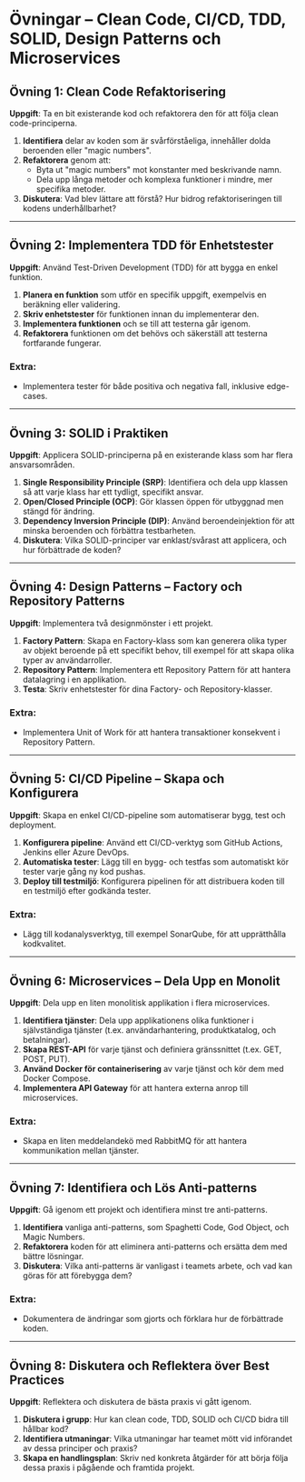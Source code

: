 # Övningar – Clean Code, CI/CD, TDD, SOLID, Design Patterns och Microservices

## Övning 1: Clean Code Refaktorisering

**Uppgift**: Ta en bit existerande kod och refaktorera den för att följa clean code-principerna.

1. **Identifiera** delar av koden som är svårförståeliga, innehåller dolda beroenden eller "magic numbers".
2. **Refaktorera** genom att:
   - Byta ut "magic numbers" mot konstanter med beskrivande namn.
   - Dela upp långa metoder och komplexa funktioner i mindre, mer specifika metoder.
3. **Diskutera**: Vad blev lättare att förstå? Hur bidrog refaktoriseringen till kodens underhållbarhet?

---

## Övning 2: Implementera TDD för Enhetstester

**Uppgift**: Använd Test-Driven Development (TDD) för att bygga en enkel funktion.

1. **Planera en funktion** som utför en specifik uppgift, exempelvis en beräkning eller validering.
2. **Skriv enhetstester** för funktionen innan du implementerar den.
3. **Implementera funktionen** och se till att testerna går igenom.
4. **Refaktorera** funktionen om det behövs och säkerställ att testerna fortfarande fungerar.

### Extra:

- Implementera tester för både positiva och negativa fall, inklusive edge-cases.

---

## Övning 3: SOLID i Praktiken

**Uppgift**: Applicera SOLID-principerna på en existerande klass som har flera ansvarsområden.

1. **Single Responsibility Principle (SRP)**: Identifiera och dela upp klassen så att varje klass har ett tydligt, specifikt ansvar.
2. **Open/Closed Principle (OCP)**: Gör klassen öppen för utbyggnad men stängd för ändring.
3. **Dependency Inversion Principle (DIP)**: Använd beroendeinjektion för att minska beroenden och förbättra testbarheten.
4. **Diskutera**: Vilka SOLID-principer var enklast/svårast att applicera, och hur förbättrade de koden?

---

## Övning 4: Design Patterns – Factory och Repository Patterns

**Uppgift**: Implementera två designmönster i ett projekt.

1. **Factory Pattern**: Skapa en Factory-klass som kan generera olika typer av objekt beroende på ett specifikt behov, till exempel för att skapa olika typer av användarroller.
2. **Repository Pattern**: Implementera ett Repository Pattern för att hantera datalagring i en applikation.
3. **Testa**: Skriv enhetstester för dina Factory- och Repository-klasser.

### Extra:

- Implementera Unit of Work för att hantera transaktioner konsekvent i Repository Pattern.

---

## Övning 5: CI/CD Pipeline – Skapa och Konfigurera

**Uppgift**: Skapa en enkel CI/CD-pipeline som automatiserar bygg, test och deployment.

1. **Konfigurera pipeline**: Använd ett CI/CD-verktyg som GitHub Actions, Jenkins eller Azure DevOps.
2. **Automatiska tester**: Lägg till en bygg- och testfas som automatiskt kör tester varje gång ny kod pushas.
3. **Deploy till testmiljö**: Konfigurera pipelinen för att distribuera koden till en testmiljö efter godkända tester.

### Extra:

- Lägg till kodanalysverktyg, till exempel SonarQube, för att upprätthålla kodkvalitet.

---

## Övning 6: Microservices – Dela Upp en Monolit

**Uppgift**: Dela upp en liten monolitisk applikation i flera microservices.

1. **Identifiera tjänster**: Dela upp applikationens olika funktioner i självständiga tjänster (t.ex. användarhantering, produktkatalog, och betalningar).
2. **Skapa REST-API** för varje tjänst och definiera gränssnittet (t.ex. GET, POST, PUT).
3. **Använd Docker för containerisering** av varje tjänst och kör dem med Docker Compose.
4. **Implementera API Gateway** för att hantera externa anrop till microservices.

### Extra:

- Skapa en liten meddelandekö med RabbitMQ för att hantera kommunikation mellan tjänster.

---

## Övning 7: Identifiera och Lös Anti-patterns

**Uppgift**: Gå igenom ett projekt och identifiera minst tre anti-patterns.

1. **Identifiera** vanliga anti-patterns, som Spaghetti Code, God Object, och Magic Numbers.
2. **Refaktorera** koden för att eliminera anti-patterns och ersätta dem med bättre lösningar.
3. **Diskutera**: Vilka anti-patterns är vanligast i teamets arbete, och vad kan göras för att förebygga dem?

### Extra:

- Dokumentera de ändringar som gjorts och förklara hur de förbättrade koden.

---

## Övning 8: Diskutera och Reflektera över Best Practices

**Uppgift**: Reflektera och diskutera de bästa praxis vi gått igenom.

1. **Diskutera i grupp**: Hur kan clean code, TDD, SOLID och CI/CD bidra till hållbar kod?
2. **Identifiera utmaningar**: Vilka utmaningar har teamet mött vid införandet av dessa principer och praxis?
3. **Skapa en handlingsplan**: Skriv ned konkreta åtgärder för att börja följa dessa praxis i pågående och framtida projekt.